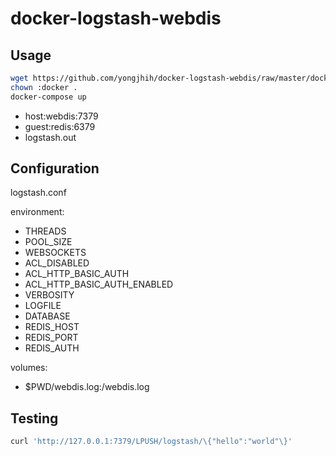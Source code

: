 # docker-logstash-webdis

## Usage

```sh
wget https://github.com/yongjhih/docker-logstash-webdis/raw/master/docker-compose.yml
chown :docker .
docker-compose up
```

* host:webdis:7379
* guest:redis:6379
* logstash.out

## Configuration

logstash.conf

environment:

- THREADS
- POOL_SIZE
- WEBSOCKETS
- ACL_DISABLED
- ACL_HTTP_BASIC_AUTH
- ACL_HTTP_BASIC_AUTH_ENABLED
- VERBOSITY
- LOGFILE
- DATABASE
- REDIS_HOST
- REDIS_PORT
- REDIS_AUTH

volumes:

- $PWD/webdis.log:/webdis.log

## Testing

```sh
curl 'http://127.0.0.1:7379/LPUSH/logstash/\{"hello":"world"\}'
```
